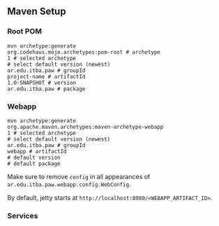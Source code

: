 ## Maven Setup

### Root POM
```
mvn archetype:generate
org.codehaus.mojo.archetypes:pom-root # archetype
1 # selected archetype
# select default version (newest)
ar.edu.itba.paw # groupId
project-name # artifactId
1.0-SNAPSHOT # version
ar.edu.itba.paw # package
```

### Webapp
```
mvn archetype:generate
org.apache.maven.archetypes:maven-archetype-webapp
1 # selected archetype
# select default version (newest)
ar.edu.itba.paw # groupId
webapp # artifactId
# default version
# default package
```

Make sure to remove `config` in all appearances of `ar.edu.itba.paw.webapp.config.WebConfig`.

By default, jetty starts at `http://localhost:8080/<WEBAPP_ARTIFACT_ID>`.

### Services
